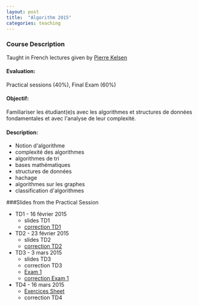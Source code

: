 ```yaml
---
layout: post
title:  "Algorithm 2015"
categories: teaching
---
```


### Course Description
Taught in French
lectures given by [Pierre Kelsen](http://wwwen.uni.lu/research/fstc/laboratory_of_advanced_software_systems_lassy/members/pierre_kelsen)

#### Evaluation:
Practical sessions (40%), Final Exam (60%)

#### Objectif:
Familiariser les étudiant(e)s avec les algorithmes et structures de données fondamentales et avec l'analyse de leur complexité.

#### Description:
+ Notion d'algorithme
+ complexité des algorithmes
+ algorithmes de tri
+ bases mathématiques
+ structures de données
+ hachage
+ algorithmes sur les graphes
+ classification d'algorithmes

###Slides from the Practical Session
+ TD1 - 16 février 2015
  - slides TD1
  - [correction TD1](CorrectionTD1.pdf)
+ TD2 - 23 février 2015
  - slides TD2
  - [correction TD2](CorrectionTD2.pdf)
+ TD3 - 3 mars 2015
  - slides TD3
  - correction TD3
  - [Exam 1](Exam1.pdf)
  - [correction Exam 1](CorrectionInterro1.pdf)
+ TD4 - 16 mars 2015
  - [Exercices Sheet](TD4.pdf)
  - correction TD4
